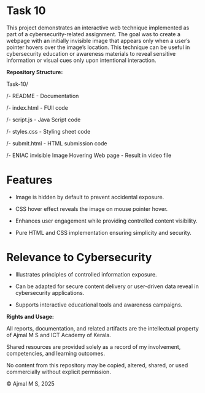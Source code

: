 # Task 10

This project demonstrates an interactive web technique implemented as part of a cybersecurity-related assignment. The goal was to create a webpage with an initially invisible image that appears only when a user’s pointer hovers over the image’s location. This technique can be useful in cybersecurity education or awareness materials to reveal sensitive information or visual cues only upon intentional interaction.

**Repository Structure:**

Task-10/

/- README - Documentation

/- index.html - FUll code

/- script.js - Java Script code

/- styles.css - Styling sheet code

/- submit.html - HTML submission code

/- ENIAC invisible Image Hovering Web page - Result in video file

# Features

- Image is hidden by default to prevent accidental exposure.

- CSS hover effect reveals the image on mouse pointer hover.

- Enhances user engagement while providing controlled content visibility.

- Pure HTML and CSS implementation ensuring simplicity and security.

# Relevance to Cybersecurity

- Illustrates principles of controlled information exposure.

- Can be adapted for secure content delivery or user-driven data reveal in cybersecurity applications.

- Supports interactive educational tools and awareness campaigns.

**Rights and Usage:**

All reports, documentation, and related artifacts are the intellectual property of Ajmal M S and ICT Academy of Kerala.

Shared resources are provided solely as a record of my involvement, competencies, and learning outcomes.

No content from this repository may be copied, altered, shared, or used commercially without explicit permission.

© Ajmal M S, 2025
